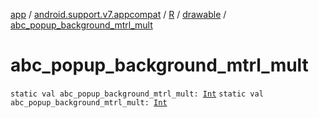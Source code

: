 [app](../../../index.md) / [android.support.v7.appcompat](../../index.md) / [R](../index.md) / [drawable](index.md) / [abc_popup_background_mtrl_mult](./abc_popup_background_mtrl_mult.md)

# abc_popup_background_mtrl_mult

`static val abc_popup_background_mtrl_mult: `[`Int`](https://kotlinlang.org/api/latest/jvm/stdlib/kotlin/-int/index.html)
`static val abc_popup_background_mtrl_mult: `[`Int`](https://kotlinlang.org/api/latest/jvm/stdlib/kotlin/-int/index.html)